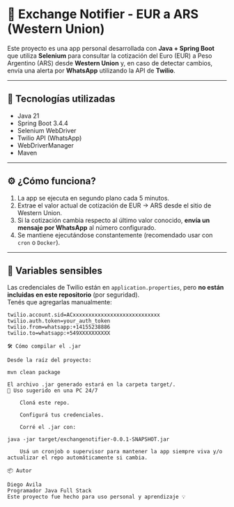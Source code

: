 # 💱 Exchange Notifier - EUR a ARS (Western Union)

Este proyecto es una app personal desarrollada con **Java + Spring Boot** que utiliza **Selenium** para consultar la cotización del Euro (EUR) a Peso Argentino (ARS) desde **Western Union** y, en caso de detectar cambios, envía una alerta por **WhatsApp** utilizando la API de **Twilio**.

---

## 🚀 Tecnologías utilizadas

- Java 21
- Spring Boot 3.4.4
- Selenium WebDriver
- Twilio API (WhatsApp)
- WebDriverManager
- Maven

---

## ⚙️ ¿Cómo funciona?

1. La app se ejecuta en segundo plano cada 5 minutos.
2. Extrae el valor actual de cotización de EUR → ARS desde el sitio de Western Union.
3. Si la cotización cambia respecto al último valor conocido, **envía un mensaje por WhatsApp** al número configurado.
4. Se mantiene ejecutándose constantemente (recomendado usar con `cron` o `Docker`).

---

## 🔐 Variables sensibles

Las credenciales de Twilio están en `application.properties`, pero **no están incluidas en este repositorio** (por seguridad).  
Tenés que agregarlas manualmente:

```properties
twilio.account.sid=ACxxxxxxxxxxxxxxxxxxxxxxxxxxxx
twilio.auth.token=your_auth_token
twilio.from=whatsapp:+14155238886
twilio.to=whatsapp:+549XXXXXXXXXX

🛠 Cómo compilar el .jar

Desde la raíz del proyecto:

mvn clean package

El archivo .jar generado estará en la carpeta target/.
🧠 Uso sugerido en una PC 24/7

    Cloná este repo.

    Configurá tus credenciales.

    Corré el .jar con:

java -jar target/exchangenotifier-0.0.1-SNAPSHOT.jar

    Usá un cronjob o supervisor para mantener la app siempre viva y/o actualizar el repo automáticamente si cambia.

📦 Autor

Diego Avila
Programador Java Full Stack
Este proyecto fue hecho para uso personal y aprendizaje 💡
